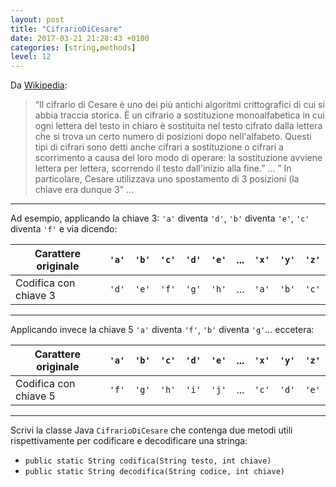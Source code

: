 ```yaml
---
layout: post
title: "CifrarioDiCesare"
date: 2017-03-21 21:28:43 +0100
categories: [string,methods]
level: 12
---
```



Da [Wikipedia](https://it.m.wikipedia.org/wiki/Cifrario_di_Cesare):

> “Il cifrario di Cesare è uno dei più antichi algoritmi crittografici di cui si abbia traccia storica. È un cifrario a sostituzione monoalfabetica in cui ogni lettera del testo in chiaro è sostituita nel testo cifrato dalla lettera che si trova un certo numero di posizioni dopo nell'alfabeto. Questi tipi di cifrari sono detti anche cifrari a sostituzione o cifrari a scorrimento a causa del loro modo di operare: la sostituzione avviene lettera per lettera, scorrendo il testo dall'inizio alla fine.” ... ” In particolare, Cesare utilizzava uno spostamento di 3 posizioni (la chiave era dunque 3” ...

---

Ad esempio, applicando la chiave 3: `'a'` diventa `'d'`, `'b'` diventa `'e'`, `'c'` diventa `'f'` e via dicendo:


Carattere originale     |`'a'`|`'b'`|`'c'`|`'d'`|`'e'`|...|`'x'`|`'y'`|`'z'`|
------------------------|-----|-----|-----|-----|-----|---|-----|-----|-----|
Codifica con chiave 3   |`'d'`|`'e'`|`'f'`|`'g'`|`'h'`|...|`'a'`|`'b'`|`'c'`|

---

Applicando invece la chiave 5 `'a'` diventa `'f'`, `'b'` diventa `'g'`... eccetera:

Carattere originale     |`'a'`|`'b'`|`'c'`|`'d'`|`'e'`|...|`'x'`|`'y'`|`'z'`|
------------------------|-----|-----|-----|-----|-----|---|-----|-----|-----|
Codifica con chiave 5   |`'f'`|`'g'`|`'h'`|`'i'`|`'j'`|...|`'c'`|`'d'`|`'e'`|

---

Scrivi la classe Java `CifrarioDiCesare` che contenga due metodi utili rispettivamente per codificare e decodificare una stringa:

- `public static String codifica(String testo, int chiave)`
- `public static String decodifica(String codice, int chiave)`